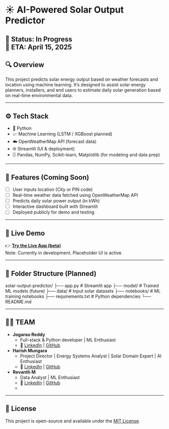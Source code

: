 # ☀️ AI-Powered Solar Output Predictor

🚧 **Status**: In Progress  
📅 **ETA**: April 15, 2025  
----

## 🔍 Overview
This project predicts solar energy output based on weather forecasts and location using machine learning. It’s designed to assist solar energy planners, installers, and end users to estimate daily solar generation based on real-time environmental data.

---

## ⚙️ Tech Stack
- 🐍 Python
- 📈 Machine Learning (LSTM / XGBoost planned)
- ☁️ OpenWeatherMap API (forecast data)
- 🌐 Streamlit (UI & deployment)
- 🗄️ Pandas, NumPy, Scikit-learn, Matplotlib (for modeling and data prep)

---

## 🎯 Features (Coming Soon)
- [ ] User inputs location (City or PIN code)
- [ ] Real-time weather data fetched using OpenWeatherMap API
- [ ] Predicts daily solar power output (in kWh)
- [ ] Interactive dashboard built with Streamlit
- [ ] Deployed publicly for demo and testing

---

## 🚀 Live Demo
👉 **[Try the Live App (beta)](https://solar-output-predictor.streamlit.app/)**  
Note: Currently in development. Placeholder UI is active.

---

## 📂 Folder Structure (Planned)
solar-output-predictor/
├── app.py # Streamlit app
├── model/ # Trained ML models (future)
├── data/ # Input solar datasets
├── notebooks/ # ML training notebooks
├── requirements.txt # Python dependencies
└── README.md

---

## 👨‍💻  TEAM 
- **Jogarao Reddy**  
  - Full-stack & Python developer | ML Enthusiast  
  - 🔗 [LinkedIn](https://linkedin.com/in/jogarao-reddy) | [GitHub](https://github.com/jogaraoreddy)
- **Harish Mungara**  
  - Project Director | Energy Systems Analyst | Solar Domain Expert | AI Enthusiast
  - 🔗   [LinkedIn](https://linkedin.com/in/harish-mungara-015376137) | [GitHub](https://github.com/harish-mungara) 
- **Revanth M**
  - Data Analyst | ML Enthusiast
  - 🔗 [LinkedIn](https://linkedin.com/in/revanth-m-67966a267) | [GitHub](https://github.com/Revanthezio)
  - 
---

## 📝 License
This project is open-source and available under the [MIT License](LICENSE).
